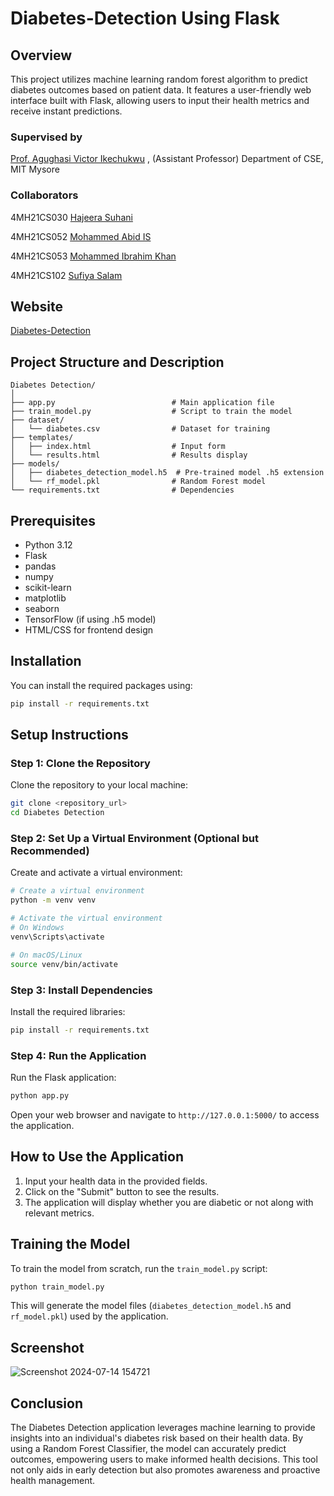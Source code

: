 # Diabetes-Detection Using Flask

## Overview
This project utilizes machine learning random forest algorithm to predict diabetes outcomes based on patient data.
It features a user-friendly web interface built with Flask, allowing users to input their health metrics and receive instant predictions.

### Supervised by 
[Prof. Agughasi Victor Ikechukwu](https://github.com/Victor-Ikechukwu) ,
(Assistant Professor) Department of CSE, MIT Mysore

### Collaborators
4MH21CS030 [Hajeera Suhani](https://github.com/hajira25)

4MH21CS052 [Mohammed Abid IS](https://github.com/mdabid15)

4MH21CS053 [Mohammed Ibrahim Khan](https://github.com/ibrahim2604)

4MH21CS102 [Sufiya Salam](https://github.com/sufiyasalam)

## Website

[Diabetes-Detection](http://127.0.0.1:5000/)

## Project Structure and Description 

```
Diabetes Detection/
│
├── app.py                          # Main application file
├── train_model.py                  # Script to train the model
├── dataset/
│   └── diabetes.csv                # Dataset for training
├── templates/
│   ├── index.html                  # Input form
│   └── results.html                # Results display
├── models/
│   ├── diabetes_detection_model.h5  # Pre-trained model .h5 extension
│   └── rf_model.pkl                # Random Forest model
└── requirements.txt                # Dependencies
```

## Prerequisites

- Python 3.12
- Flask
- pandas
- numpy
- scikit-learn
- matplotlib
- seaborn
- TensorFlow (if using .h5 model)
- HTML/CSS for frontend design

## Installation

You can install the required packages using:

```bash
pip install -r requirements.txt
```
## Setup Instructions

### Step 1: Clone the Repository

Clone the repository to your local machine:

```bash
git clone <repository_url>
cd Diabetes Detection
```

### Step 2: Set Up a Virtual Environment (Optional but Recommended)

Create and activate a virtual environment:

```bash
# Create a virtual environment
python -m venv venv

# Activate the virtual environment
# On Windows
venv\Scripts\activate

# On macOS/Linux
source venv/bin/activate
```

### Step 3: Install Dependencies

Install the required libraries:

```bash
pip install -r requirements.txt
```

### Step 4: Run the Application

Run the Flask application:

```bash
python app.py
```

Open your web browser and navigate to `http://127.0.0.1:5000/` to access the application.

## How to Use the Application

1. Input your health data in the provided fields.
2. Click on the "Submit" button to see the results.
3. The application will display whether you are diabetic or not along with relevant metrics.

## Training the Model

To train the model from scratch, run the `train_model.py` script:

```bash
python train_model.py
```

This will generate the model files (`diabetes_detection_model.h5` and `rf_model.pkl`) used by the application.

## Screenshot
![Screenshot 2024-07-14 154721](https://github.com/user-attachments/assets/c6f8f55e-943c-452e-bde6-86e089390e15)

## Conclusion

The Diabetes Detection application leverages machine learning to provide insights into an individual's diabetes risk based on their health data. By using a Random Forest Classifier, the model can accurately predict outcomes, empowering users to make informed health decisions. This tool not only aids in early detection but also promotes awareness and proactive health management.


